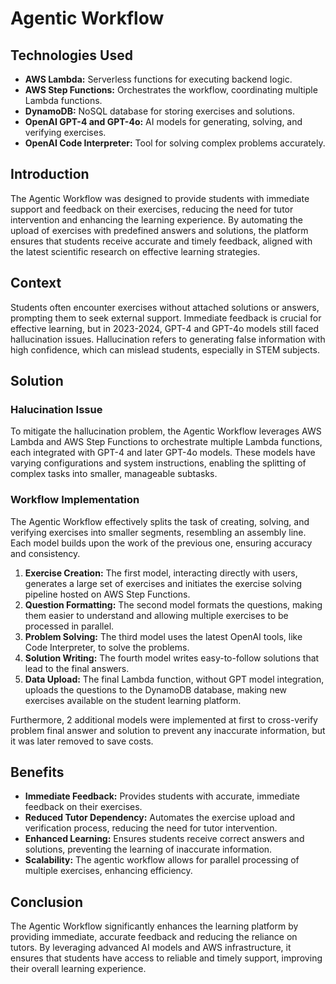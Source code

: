 # Agentic Workflow

## Technologies Used
- **AWS Lambda:** Serverless functions for executing backend logic.
- **AWS Step Functions:** Orchestrates the workflow, coordinating multiple Lambda functions.
- **DynamoDB:** NoSQL database for storing exercises and solutions.
- **OpenAI GPT-4 and GPT-4o:** AI models for generating, solving, and verifying exercises.
- **OpenAI Code Interpreter:** Tool for solving complex problems accurately.


## Introduction
The Agentic Workflow was designed to provide students with immediate support and feedback on their exercises, reducing the need for tutor intervention and enhancing the learning experience. By automating the upload of exercises with predefined answers and solutions, the platform ensures that students receive accurate and timely feedback, aligned with the latest scientific research on effective learning strategies.

## Context
Students often encounter exercises without attached solutions or answers, prompting them to seek external support. Immediate feedback is crucial for effective learning, but in 2023-2024, GPT-4 and GPT-4o models still faced hallucination issues. Hallucination refers to generating false information with high confidence, which can mislead students, especially in STEM subjects.

## Solution
### Halucination Issue
To mitigate the hallucination problem, the Agentic Workflow leverages AWS Lambda and AWS Step Functions to orchestrate multiple Lambda functions, each integrated with GPT-4 and later GPT-4o models. These models have varying configurations and system instructions, enabling the splitting of complex tasks into smaller, manageable subtasks.

### Workflow Implementation
The Agentic Workflow effectively splits the task of creating, solving, and verifying exercises into smaller segments, resembling an assembly line. Each model builds upon the work of the previous one, ensuring accuracy and consistency.

1. **Exercise Creation:** The first model, interacting directly with users, generates a large set of exercises and initiates the exercise solving pipeline hosted on AWS Step Functions.
2. **Question Formatting:** The second model formats the questions, making them easier to understand and allowing multiple exercises to be processed in parallel.
3. **Problem Solving:** The third model uses the latest OpenAI tools, like Code Interpreter, to solve the problems.
4. **Solution Writing:** The fourth model writes easy-to-follow solutions that lead to the final answers.
5. **Data Upload:** The final Lambda function, without GPT model integration, uploads the questions to the DynamoDB database, making new exercises available on the student learning platform.

Furthermore, 2 additional models were implemented at first to cross-verify problem final answer and solution to prevent any inaccurate information, but it was later removed to save costs.

## Benefits
- **Immediate Feedback:** Provides students with accurate, immediate feedback on their exercises.
- **Reduced Tutor Dependency:** Automates the exercise upload and verification process, reducing the need for tutor intervention.
- **Enhanced Learning:** Ensures students receive correct answers and solutions, preventing the learning of inaccurate information.
- **Scalability:** The agentic workflow allows for parallel processing of multiple exercises, enhancing efficiency.


## Conclusion
The Agentic Workflow significantly enhances the learning platform by providing immediate, accurate feedback and reducing the reliance on tutors. By leveraging advanced AI models and AWS infrastructure, it ensures that students have access to reliable and timely support, improving their overall learning experience.


